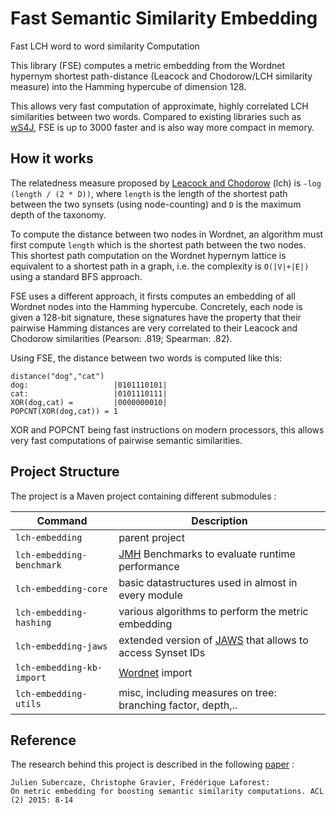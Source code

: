 # Fast Semantic Similarity Embedding
Fast LCH word to word similarity Computation

This library (FSE) computes a metric embedding from the Wordnet hypernym shortest path-distance (Leacock and Chodorow/LCH similarity measure) into the Hamming hypercube of dimension 128.

This allows very fast computation of approximate, highly correlated LCH similarities between two words. 
Compared to existing libraries such as [wS4J](https://code.google.com/archive/p/ws4j/), 
FSE is up to 3000 faster and is also way more compact in memory.

## How it works

The relatedness measure proposed by [Leacock and Chodorow](https://scholar.google.com/scholar?q=Combining+local+context+and+WordNet+similarity+for+word+sense+identification) (lch) is `-log (length / (2 * D))`, where `length` is the length of the shortest path between the two synsets (using node-counting) 
and `D` is the maximum depth of the taxonomy.

To compute the distance between two nodes in Wordnet, an algorithm must first compute `length` 
which is the shortest path between the two nodes. This shortest path computation on the Wordnet hypernym lattice is equivalent to a shortest path in a graph, 
i.e. the complexity is `O(|V|+|E|)` using a standard BFS approach.

FSE uses a different approach, it firsts computes an embedding of all Wordnet nodes into the Hamming hypercube. Concretely, each node
is given a 128-bit signature, these signatures have the property that their pairwise Hamming distances are very correlated to their Leacock and Chodorow similarities (Pearson: .819; Spearman: .82).

Using FSE, the distance between two words is computed like this:
```
distance("dog","cat")
dog:                   |0101110101|
cat:                   |0101110111|
XOR(dog,cat) =         |0000000010|
POPCNT(XOR(dog,cat)) = 1
```

XOR and POPCNT being fast instructions on modern processors, this allows very fast computations of pairwise semantic similarities.
## Project Structure

The project is a Maven project containing different submodules :

| Command | Description |
| --- | --- |
| `lch-embedding` | parent project |
| `lch-embedding-benchmark` | [JMH](http://openjdk.java.net/projects/code-tools/jmh/) Benchmarks to evaluate runtime performance |
| `lch-embedding-core` | basic datastructures used in almost in every module |
| `lch-embedding-hashing` | various algorithms to perform the metric embedding |
| `lch-embedding-jaws` | extended version of [JAWS](http://lyle.smu.edu/~tspell/jaws/) that allows to access Synset IDs |
| `lch-embedding-kb-import` | [Wordnet](https://wordnet.princeton.edu/) import |
| `lch-embedding-utils` | misc, including measures on tree: branching factor, depth,.. |


## Reference

The research behind this project is described in the following [paper](https://hal.archives-ouvertes.fr/hal-01166163/document) :
```
Julien Subercaze, Christophe Gravier, Frédérique Laforest:
On metric embedding for boosting semantic similarity computations. ACL (2) 2015: 8-14
```

